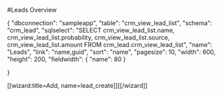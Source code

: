 #Leads Overview

<div class="macro macro_sqlgrid">
{
    "dbconnection": "sampleapp",
    "table": "crm_view_lead_list",
    "schema": "crm_lead",
    "sqlselect": "SELECT   crm_view_lead_list.name, crm_view_lead_list.probability, crm_view_lead_list.source, crm_view_lead_list.amount FROM crm_lead.crm_view_lead_list",
    "name": "Leads",
    "link": "name,guid",
    "sort": "name",
    "pagesize": 10,
    "width": 600,
    "height": 200,
    "fieldwidth": {
        "name": 80
    }
    
}
</div>

[[wizard:title=Add, name=lead_create]][[/wizard]]
